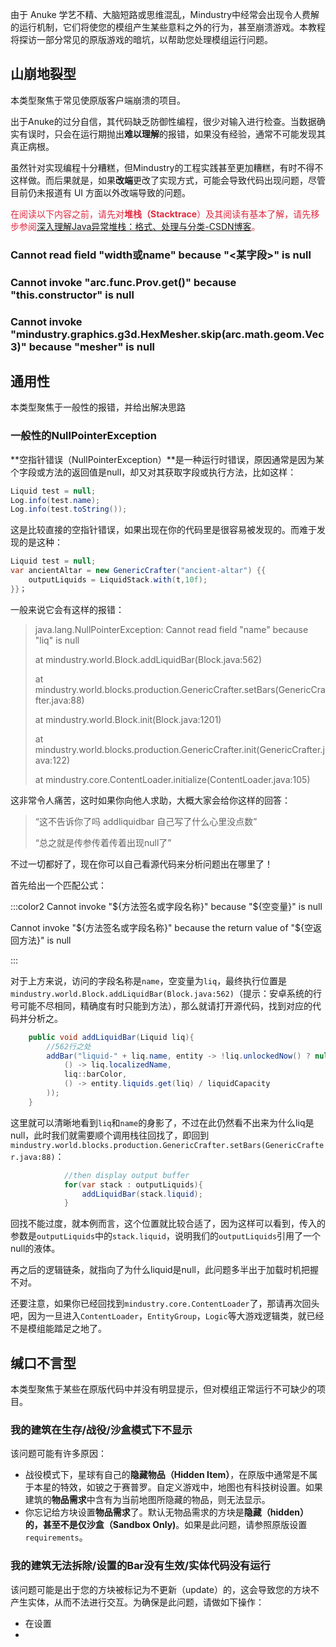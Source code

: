 由于 Anuke 学艺不精、大脑短路或思维混乱，Mindustry中经常会出现令人费解的运行机制，它们将使您的模组产生某些意料之外的行为，甚至崩溃游戏。本教程将探访一部分常见的原版游戏的暗坑，以帮助您处理模组运行问题。



## 山崩地裂型
本类型聚焦于常见使原版客户端崩溃的项目。

出于Anuke的过分自信，其代码缺乏防御性编程，很少对输入进行检查。当数据确实有误时，只会在运行期抛出**难以理解**的报错，如果没有经验，通常不可能发现其真正病根。

虽然针对实现编程十分糟糕，但Mindustry的工程实践甚至更加糟糕，有时不得不这样做。而后果就是，如果**改端**更改了实现方式，可能会导致代码出现问题，尽管目前仍未报道有 UI 方面以外改端导致的问题。

<font style="color:#DF2A3F;">在阅读以下内容之前，请先对</font>**<font style="color:#DF2A3F;">堆栈（Stacktrace</font>**<font style="color:#DF2A3F;">）及其阅读有基本了解，请先移步参阅</font>[深入理解Java异常堆栈：格式、处理与分类-CSDN博客](https://blog.csdn.net/u014365523/article/details/136382691)<font style="color:#DF2A3F;">。</font>

### Cannot read field "width或name" because "<某字段>" is null
### Cannot invoke "arc.func.Prov.get()" because "this.constructor" is null
### Cannot invoke "mindustry.graphics.g3d.HexMesher.skip(arc.math.geom.Vec3)" because "mesher" is null
## 通用性
本类型聚焦于一般性的报错，并给出解决思路

### 一般性的NullPointerException
**空指针错误（NullPointerException）**是一种运行时错误，原因通常是因为某个字段或方法的返回值是null，却又对其获取字段或执行方法，比如这样：

```java
Liquid test = null;
Log.info(test.name);
Log.info(test.toString());
```

这是比较直接的空指针错误，如果出现在你的代码里是很容易被发现的。而难于发现的是这种：

```java
Liquid test = null;
var ancientAltar = new GenericCrafter("ancient-altar") {{
    outputLiquids = LiquidStack.with(t,10f);
}}；
```

一般来说它会有这样的报错：

> java.lang.NullPointerException: Cannot read field "name" because "liq" is null
>
> 	at mindustry.world.Block.addLiquidBar(Block.java:562)
>
> 	at mindustry.world.blocks.production.GenericCrafter.setBars(GenericCrafter.java:88)
>
> 	at mindustry.world.Block.init(Block.java:1201)
>
> 	at mindustry.world.blocks.production.GenericCrafter.init(GenericCrafter.java:122)
>
> 	at mindustry.core.ContentLoader.initialize(ContentLoader.java:105)
>

这非常令人痛苦，这时如果你向他人求助，大概大家会给你这样的回答：

> “这不告诉你了吗 addliquidbar 自己写了什么心里没点数”
>
> “总之就是传参传着传着出现null了”
>

不过一切都好了，现在你可以自己看源代码来分析问题出在哪里了！

首先给出一个匹配公式：

:::color2
Cannot invoke "${方法签名或字段名称}" because "${空变量}" is null

Cannot invoke "${方法签名或字段名称}" because the return value of "${空返回方法}" is null

:::

对于上方来说，访问的字段名称是`name`，空变量为`liq`，最终执行位置是`mindustry.world.Block.addLiquidBar(Block.java:562)`（提示：安卓系统的行号可能不尽相同，精确度有时只能到方法），那么就请打开源代码，找到对应的代码并分析之。

```java
    public void addLiquidBar(Liquid liq){
        //562行之处
        addBar("liquid-" + liq.name, entity -> !liq.unlockedNow() ? null : new Bar(
            () -> liq.localizedName,
            liq::barColor,
            () -> entity.liquids.get(liq) / liquidCapacity
        ));
    }
```

这里就可以清晰地看到`liq`和`name`的身影了，不过在此仍然看不出来为什么liq是null，此时我们就需要顺个调用栈往回找了，即回到`mindustry.world.blocks.production.GenericCrafter.setBars(GenericCrafter.java:88)`：



```java
            //then display output buffer
            for(var stack : outputLiquids){
                addLiquidBar(stack.liquid);
            }
```

回找不能过度，就本例而言，这个位置就比较合适了，因为这样可以看到，传入的参数是`outputLiquids`中的`stack.liquid`，说明我们的`outputLiquids`引用了一个null的液体。

再之后的逻辑链条，就指向了为什么liquid是null，此问题多半出于加载时机把握不对。



还要注意，如果你已经回找到`mindustry.core.ContentLoader`了，那请再次回头吧，因为一旦进入`ContentLoader`，`EntityGroup`，`Logic`等大游戏逻辑类，就已经不是模组能踏足之地了。



## 缄口不言型
本类型聚焦于某些在原版代码中并没有明显提示，但对模组正常运行不可缺少的项目。

### 我的建筑在生存/战役/沙盒模式下不显示
该问题可能有许多原因：

+ 战役模式下，星球有自己的**隐藏物品（Hidden Item）**，在原版中通常是不属于本星的特效，如铍之于赛普罗。自定义游戏中，地图也有科技树设置。如果建筑的**物品需求**中含有为当前地图所隐藏的物品，则无法显示。
+ 你忘记给方块设置**物品需求**了。默认无物品需求的方块是**隐藏（hidden）**的，甚至不是**仅沙盒（Sandbox Only)**。如果是此问题，请参照原版设置`requirements`。

### 我的建筑无法拆除/设置的Bar没有生效/实体代码没有运行
该问题可能是出于您的方块被标记为不更新（update）的，这会导致您的方块不产生实体，从而不法进行交互。为确保是此问题，请做如下操作：

+ 在设置
+ 

